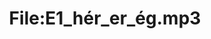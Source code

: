 ---
title: File:E1_hér_er_ég.mp3
recording of: hér er ég
reading speed: slow
speaker: E
license: CC0
---